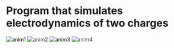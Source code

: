 # Program that simulates electrodynamics of two charges

![anim1](./animation1.gif)
![anim2](./animation2.gif)
![anim3](./animation3.gif)
![anim4](./animation5.gif)
